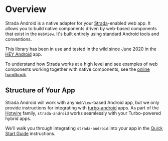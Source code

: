 # Overview
Strada Android is a native adapter for your [Strada](https://strada.hotwired.dev)-enabled web app. It allows you to build native components driven by web-based components that exist in the `WebView`. It's built entirely using standard Android tools and conventions.

This library has been in use and tested in the wild since June 2020 in the [HEY Android](https://play.google.com/store/apps/details?id=com.basecamp.hey) app.

To understand how Strada works at a high level and see examples of web components working together with native components, see the [online handbook](https://strada.hotwired.dev/handbook/introduction).

## Structure of Your App
Strada Android will work with any `WebView`-based Android app, but we only provide instructions for integrating with [turbo-android](https://github.com/hotwired/turbo-android) apps. As part of the [Hotwire](https://hotwired.dev/) family, `strada-android` works seamlessly with your Turbo-powered hybrid apps.

We'll walk you through integrating `strada-android` into your app in the [Quick Start Guide](QUICK-START.md) instructions.
